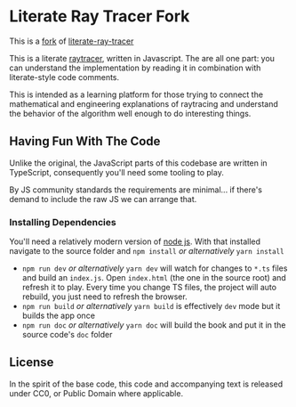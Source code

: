 # Literate Ray Tracer Fork

This is a [fork](https://github.com/tmcw/literate-raytracer) of [literate-ray-tracer](http://macwright.org/literate-raytracer/ "Literate ray tracer")

This is a literate [raytracer](http://en.wikipedia.org/wiki/Ray_tracing_(graphics)),
written in Javascript. The 
are all one part: you can understand the implementation by reading it in combination
with literate-style code comments.

This is intended as a learning platform for those trying to connect the mathematical
and engineering explanations of raytracing and understand the behavior of the algorithm
well enough to do interesting things.

## Having Fun With The Code

Unlike the original, the JavaScript parts of this codebase are written in TypeScript,
consequently you'll need some tooling to play.

By JS community standards the requirements are minimal... if there's demand to include the raw JS we can arrange that.

### Installing Dependencies

You'll need a relatively modern version of [node js](https://nodejs.org/en/ "Node JS a CLI based JS environment").  With that installed navigate to the source folder and `npm install` _or alternatively_ `yarn install`

* `npm run dev` _or alternatively_ `yarn dev` will watch for changes to `*.ts` files and build an `index.js`.  Open `index.html` (the one in the source root) and refresh it to play.  Every time you change TS files, the project will auto rebuild, you just need to refresh the browser.
* `npm run build` _or alternatively_ `yarn build` is effectively `dev` mode but it builds the app once
* `npm run doc` _or alternatively_ `yarn doc` will build the book and put it in the source
code's `doc` folder

## License

In the spirit of the base code, this code and accompanying text is released under CC0, or Public Domain where applicable.
